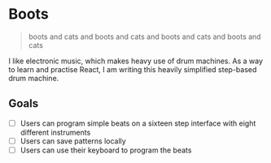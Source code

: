 # Boots

> boots and cats and boots and cats and boots and cats and boots and cats

I like electronic music, which makes heavy use of drum machines. As a way to learn and practise React, I am writing this heavily simplified step-based drum machine.

## Goals

- [ ] Users can program simple beats on a sixteen step interface with eight different instruments
- [ ] Users can save patterns locally
- [ ] Users can use their keyboard to program the beats
